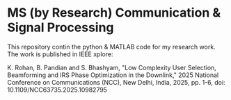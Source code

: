 # MS (by Research) Communication & Signal Processing

This repository contin the python & MATLAB code for my research work. The work is published in IEEE xplore:


K. Rohan, B. Pandian and S. Bhashyam, "Low Complexity User Selection, Beamforming and IRS Phase Optimization in the Downlink," 2025 National Conference on Communications (NCC), New Delhi, India, 2025, pp. 1-6, doi: 
10.1109/NCC63735.2025.10982795

